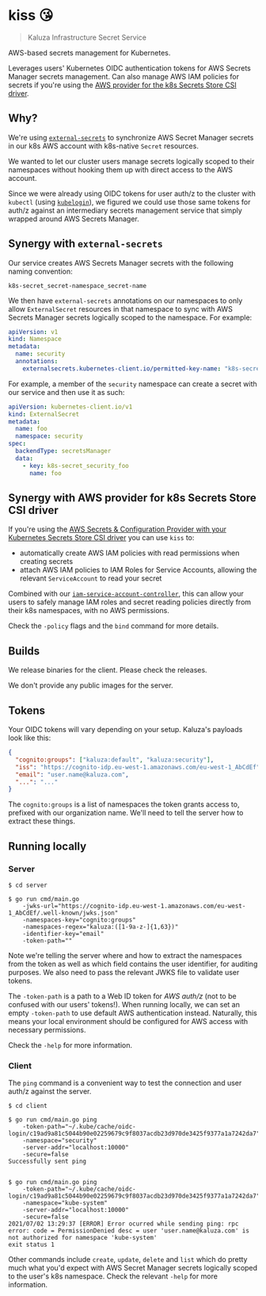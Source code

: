 # kiss 😘

> Kaluza Infrastructure Secret Service

AWS-based secrets management for Kubernetes.

Leverages users' Kubernetes OIDC authentication tokens for AWS Secrets Manager secrets management. Can also manage AWS IAM policies for secrets if you're using the [AWS provider for the k8s Secrets Store CSI driver](https://aws.amazon.com/blogs/security/how-to-use-aws-secrets-configuration-provider-with-kubernetes-secrets-store-csi-driver/).

## Why?

We're using [`external-secrets`](https://github.com/external-secrets/kubernetes-external-secrets) to synchronize AWS Secret Manager secrets in our k8s AWS account with k8s-native `Secret` resources.

We wanted to let our cluster users manage secrets logically scoped to their namespaces without hooking them up with direct access to the AWS account.

Since we were already using OIDC tokens for user auth/z to the cluster with `kubectl` (using [`kubelogin`](https://github.com/int128/kubelogin)), we figured we could use those same tokens for auth/z against an intermediary secrets management service that simply wrapped around AWS Secrets Manager.

## Synergy with `external-secrets`

Our service creates AWS Secrets Manager secrets with the following naming convention:

```
k8s-secret_secret-namespace_secret-name
```

We then have `external-secrets` annotations on our namespaces to only allow `ExternalSecret` resources in that namespace to sync with AWS Secrets Manager secrets logically scoped to the namespace. For example:

```yaml
apiVersion: v1
kind: Namespace
metadata:
  name: security
  annotations:
    externalsecrets.kubernetes-client.io/permitted-key-name: "k8s-secret_security_.*"
```

For example, a member of the `security` namespace can create a secret with our service and then use it as such:

```yaml
apiVersion: kubernetes-client.io/v1
kind: ExternalSecret
metadata:
  name: foo
  namespace: security
spec:
  backendType: secretsManager
  data:
    - key: k8s-secret_security_foo
      name: foo
```

## Synergy with AWS provider for k8s Secrets Store CSI driver

If you're using the [AWS Secrets & Configuration Provider with your Kubernetes Secrets Store CSI driver](https://aws.amazon.com/blogs/security/how-to-use-aws-secrets-configuration-provider-with-kubernetes-secrets-store-csi-driver/) you can use `kiss` to:
* automatically create AWS IAM policies with read permissions when creating secrets
* attach AWS IAM policies to IAM Roles for Service Accounts, allowing the relevant `ServiceAccount` to read your secret

Combined with our [`iam-service-account-controller`](https://github.com/ovotech/iam-service-account-controller), this can allow your users to safely manage IAM roles and secret reading policies directly from their k8s namespaces, with no AWS permissions.

Check the `-policy` flags and the `bind` command for more details.

## Builds

We release binaries for the client. Please check the releases.

We don't provide any public images for the server.

## Tokens

Your OIDC tokens will vary depending on your setup. Kaluza's payloads look like this:

```json
{
  "cognito:groups": ["kaluza:default", "kaluza:security"],
  "iss": "https://cognito-idp.eu-west-1.amazonaws.com/eu-west-1_AbCdEf",
  "email": "user.name@kaluza.com",
  "...": "..."
}
```

The `cognito:groups` is a list of namespaces the token grants access to, prefixed with our organization name. We'll need to tell the server how to extract these things.

## Running locally

### Server

```shell
$ cd server

$ go run cmd/main.go
	-jwks-url="https://cognito-idp.eu-west-1.amazonaws.com/eu-west-1_AbCdEf/.well-known/jwks.json"
	-namespaces-key="cognito:groups"
	-namespaces-regex="kaluza:([1-9a-z-]{1,63})"
	-identifier-key="email"
	-token-path=""
```

Note we're telling the server where and how to extract the namespaces from the token as well as which field contains the user identifier, for auditing purposes. We also need to pass the relevant JWKS file to validate user tokens.

The `-token-path` is a path to a Web ID token for _AWS auth/z_ (not to be confused with our users' tokens!). When running locally, we can set an empty `-token-path` to use default AWS authentication instead. Naturally, this means your local environment should be configured for AWS access with necessary permissions.

Check the `-help` for more information.

### Client

The `ping` command is a convenient way to test the connection and user auth/z against the server.

```shell
$ cd client

$ go run cmd/main.go ping
	-token-path="~/.kube/cache/oidc-login/c19ad9a81c5044b90e02259679c9f8037acdb23d970de3425f9377a1a7242da7"
	-namespace="security"
	-server-addr="localhost:10000"
	-secure=false
Successfully sent ping


$ go run cmd/main.go ping
	-token-path="~/.kube/cache/oidc-login/c19ad9a81c5044b90e02259679c9f8037acdb23d970de3425f9377a1a7242da7"
	-namespace="kube-system"
	-server-addr="localhost:10000"
	-secure=false
2021/07/02 13:29:37 [ERROR] Error ocurred while sending ping: rpc error: code = PermissionDenied desc = user 'user.name@kaluza.com' is not authorized for namespace 'kube-system'
exit status 1
```

Other commands include `create`, `update`, `delete` and `list` which do pretty much what you'd expect with AWS Secret Manager secrets logically scoped to the user's k8s namespace. Check the relevant `-help` for more information.
